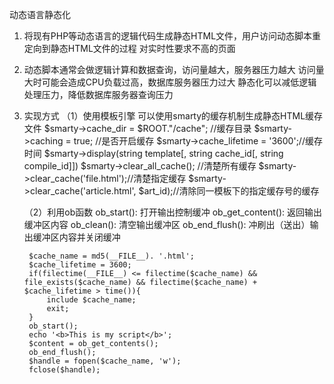 动态语言静态化

1. 将现有PHP等动态语言的逻辑代码生成静态HTML文件，用户访问动态脚本重定向到静态HTML文件的过程
    对实时性要求不高的页面

2. 动态脚本通常会做逻辑计算和数据查询，访问量越大，服务器压力越大
    访问量大时可能会造成CPU负载过高，数据库服务器压力过大
    静态化可以减低逻辑处理压力，降低数据库服务器查询压力

3. 实现方式
    （1）使用模板引擎
        可以使用smarty的缓存机制生成静态HTML缓存文件
        $smarty->cache_dir = $ROOT."/cache"; //缓存目录
        $smarty->caching = true; //是否开启缓存
        $smarty->cache_lifetime = '3600';//缓存时间
        $smarty->display(string template[, string cache_id[, string compile_id]])
        $smarty->clear_all_cache(); //清楚所有缓存
        $smarty->clear_cache('file.html');//清楚指定缓存
        $smarty->clear_cache('article.html', $art_id);//清除同一模板下的指定缓存号的缓存

    （2）利用ob函数
        ob_start(): 打开输出控制缓冲
        ob_get_content(): 返回输出缓冲区内容
        ob_clean(): 清空输出缓冲区
        ob_end_flush(): 冲刷出（送出）输出缓冲区内容并关闭缓冲

        $cache_name = md5(__FILE__). '.html';
        $cache_lifetime = 3600;
        if(filectime(__FILE__) <= filectime($cache_name) && file_exists($cache_name) && filectime($cache_name) + $cache_lifetime > time()){
            include $cache_name;
            exit;
        }
        ob_start();
        echo '<b>This is my script</b>';
        $content = ob_get_contents();
        ob_end_flush();
        $handle = fopen($cache_name, 'w');
        fclose($handle);
















